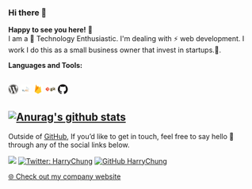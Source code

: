 ### Hi there 👋

**Happy to see you here!** :star_struck: <br> I am a 🚀 Technology Enthusiastic. I'm dealing with ⚡ web development. I work I do this as a small business owner that invest in startups.💪.  

**Languages and Tools:**  

<code><img height="20" src="https://raw.githubusercontent.com/github/explore/80688e429a7d4ef2fca1e82350fe8e3517d3494d/topics/wordpress/wordpress.png"></code>
<code><img height="20" src="https://raw.githubusercontent.com/github/explore/80688e429a7d4ef2fca1e82350fe8e3517d3494d/topics/mysql/mysql.png"></code>
<code><img height="20" src="https://raw.githubusercontent.com/github/explore/80688e429a7d4ef2fca1e82350fe8e3517d3494d/topics/firebase/firebase.png"></code>
<code><img height="20" src="https://raw.githubusercontent.com/github/explore/80688e429a7d4ef2fca1e82350fe8e3517d3494d/topics/git/git.png"></code>
<code><img height="20" src="https://raw.githubusercontent.com/github/explore/78df643247d429f6cc873026c0622819ad797942/topics/github/github.png"></code>
<br />
---
<!--[![Top Langs](https://github-readme-stats.vercel.app/api/top-langs/?username=air3ee&layout=compact)](https://github.com/air3ee/github-readme-stats)-->
[![Anurag's github stats](https://github-readme-stats.vercel.app/api?username=air3ee)](https://github.com/air3ee/github-readme-stats)
<br />
---
Outside of [GitHub](https://github.com/air3ee/), If you’d like to get in touch, feel free to say hello 👋 through any of the social links below. 

![](https://komarev.com/ghpvc/?username=air3ee&color=blue&label=Profile+Views)
[![Twitter: HarryChung](https://img.shields.io/twitter/follow/air3ee?style=social)](https://twitter.com/air3ee)
[![GitHub HarryChung](https://img.shields.io/github/followers/air3ee?label=follow&style=social)](https://github.com/air3ee)


<p><a href="https://adfiinc.com">🌐 Check out my company website</a></p>

<!--
**air3ee/air3ee** is a ✨ _special_ ✨ repository because its `README.md` (this file) appears on your GitHub profile.

Here are some ideas to get you started:

- 🔭 I’m currently working on ...
- 🌱 I’m currently learning ...
- 👯 I’m looking to collaborate on ...
- 🤔 I’m looking for help with ...
- 💬 Ask me about ...
- 📫 How to reach me: ...
- 😄 Pronouns: ...
- ⚡ Fun fact: ...
-->
